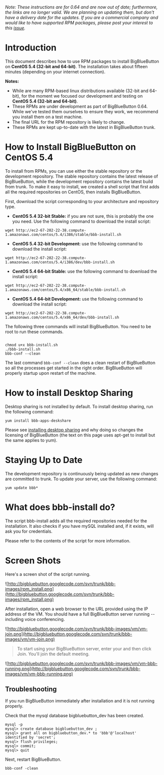 _Note: These instructions are for 0.64 and are now out of date; furthermore, the links are no longer valid.  We are planning on updating them, but don't have a delivery date for the updates.  If you are a commercial company and would like to have supported RPM packages, please post your interest to this [issue](http://code.google.com/p/bigbluebutton/issues/detail?id=624)._





# Introduction #

This document describes how to use RPM packages to install BigBlueButton on **CentOS 5.4 (32-bit and 64-bit)**.  The installation takes about fifteen minutes (depending on your internet connection).

**Notes:**
  * While are many RPM-based linux distributions available (32-bit and 64-bit), for the moment we focused our development and testing on **CentOS 5.4 (32-bit and 64-bit)**.
  * These RPMs are under development as part of BigBlueButton 0.64.  While we've tested them ourselves to ensure they work, we recommend you install them on a test machine.
  * The final URL for the RPM repository is likely to change.
  * These RPMs are kept up-to-date with the latest in BigBlueButton trunk.

# How to Install BigBlueButton on CentOS 5.4 #

To install from RPMs, you can use either the stable repository or the development repository. The stable repository contains the latest release of BigBlueButton, while the development repository contains the latest build from trunk.  To make it easy to install, we created a shell script that first adds all the required repositories on CentOS, then installs BigBlueButton.

First, download the script corresponding to your architecture and repository type.
  * **CentOS 5.4 32-bit Stable:** if you are not sure, this is probably the one you need. Use the following command to download the install script:
```
wget http://ec2-67-202-22-38.compute-1.amazonaws.com/centos/5.4/i386/stable/bbb-install.sh
```

  * **CentOS 5.4 32-bit Development:** use the following command to download the install script:
```
wget http://ec2-67-202-22-38.compute-1.amazonaws.com/centos/5.4/i386/dev/bbb-install.sh
```

  * **CentOS 5.4 64-bit Stable:** use the following command to download the install script:
```
wget http://ec2-67-202-22-38.compute-1.amazonaws.com/centos/5.4/x86_64/stable/bbb-install.sh
```

  * **CentOS 5.4 64-bit Development:** use the following command to download the install script:
```
wget http://ec2-67-202-22-38.compute-1.amazonaws.com/centos/5.4/x86_64/dev/bbb-install.sh
```

The following three commands will install BigBlueButton.  You need to be root to run these commands.
```

chmod u+x bbb-install.sh
./bbb-install.sh
bbb-conf --clean
```

The last command `bbb-conf --clean` does a clean restart of BigBlueButton so all the processes get started in the right order.  BigBlueButton will properly startup upon restart of the machine.

# How to install Desktop Sharing #
Desktop sharing is not installed by default. To install desktop sharing, run the following command:

```
yum install bbb-apps-deskshare
```

Please see [installing desktop sharing](http://code.google.com/p/bigbluebutton/wiki/InstallingDesktopSharing) and why doing so changes the licensing of BigBlueButton (the text on this page uses apt-get to install but the same applies to yum).


# Staying Up to Date #
The development repository is continuously being updated as new changes are committed to trunk. To update your server, use the following command:

```
yum update bbb*
```


# What does bbb-install do? #

The script bbb-install adds all the required repositories needed for the installation. It also checks if you have mySQL installed and, if it exists, will ask you for credentials.

Please refer to the contents of the script for more information.

# Screen Shots #

Here's a screen shot of the script running.

![http://bigbluebutton.googlecode.com/svn/trunk/bbb-images/rpm_install.png](http://bigbluebutton.googlecode.com/svn/trunk/bbb-images/rpm_install.png)

After installation, open a web browser to the URL provided using the IP address of the VM.    You should have a full BigBlueButton server running -- including voice conferencing.

![http://bigbluebutton.googlecode.com/svn/trunk/bbb-images/vm/vm-join.png](http://bigbluebutton.googlecode.com/svn/trunk/bbb-images/vm/vm-join.png)

> To start using your BigBlueButton server, enter your and then click Join.  You'll join the default meeting.

![http://bigbluebutton.googlecode.com/svn/trunk/bbb-images/vm/vm-bbb-running.png](http://bigbluebutton.googlecode.com/svn/trunk/bbb-images/vm/vm-bbb-running.png)


## Troubleshooting ##
If you run BigBlueButton immediately after installation and it is not running properly.

Check that the mysql database bigbluebutton\_dev has been created.

```
mysql -p
mysql> create database bigbluebutton_dev ;
mysql> grant all on bigbluebutton_dev.* to 'bbb'@'localhost' identified by 'secret';
mysql> flush privileges;
mysql> commit;
mysql> quit
```

Next, restart BigBlueButton.

```
bbb-conf -clean
```